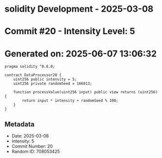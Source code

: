 ﻿# solidity Development - 2025-03-08
# Commit #20 - Intensity Level: 5
# Generated on: 2025-06-07 13:06:32
```solidity
pragma solidity ^0.8.0;

contract DataProcessor20 {
    uint256 public intensity = 5;
    uint256 private randomSeed = 166913;

    function processValue(uint256 input) public view returns (uint256) {
        return input * intensity + randomSeed % 100;
    }
}
```
## Metadata
- Date: 2025-03-08
- Intensity: 5
- Commit Number: 20
- Random ID: 708053425

